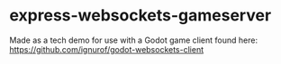# express-websockets-gameserver

Made as a tech demo for use with a Godot game client found here: https://github.com/ignurof/godot-websockets-client
